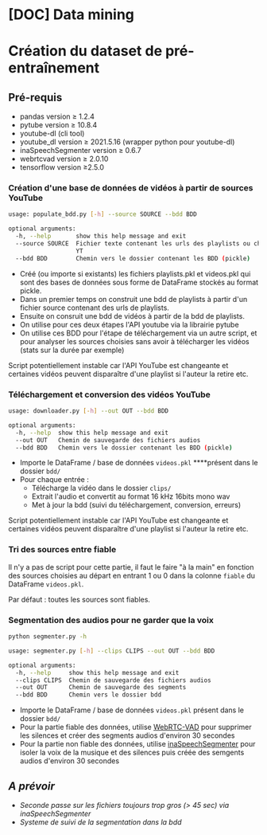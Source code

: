 # [DOC] Data mining

# Création du dataset de pré-entraînement

## Pré-requis

- pandas version ≥ 1.2.4
- pytube version ≥ 10.8.4
- youtube-dl (cli tool)
- youtube_dl version ≥ 2021.5.16 (wrapper python pour youtube-dl)
- inaSpeechSegmenter version ≥ 0.6.7
- webrtcvad version ≥ 2.0.10
- tensorflow version ≥2.5.0

### Création d'une base de données de vidéos à partir de sources YouTube

```bash
usage: populate_bdd.py [-h] --source SOURCE --bdd BDD

optional arguments:
  -h, --help       show this help message and exit
  --source SOURCE  Fichier texte contenant les urls des playlists ou chaînes
                   YT
  --bdd BDD        Chemin vers le dossier contenant les BDD (pickle)
```

- Créé (ou importe si existants) les fichiers playlists.pkl et videos.pkl qui sont des bases de données sous forme de DataFrame stockés au format pickle.
- Dans un premier temps on construit une bdd de playlists à partir d'un fichier source contenant des urls de playlists.
- Ensuite on consruit une bdd de vidéos à partir de la bdd de playlists.
- On utilise pour ces deux étapes l'API youtube via la librairie pytube
- On utilise ces BDD pour l'étape de téléchargement via un autre script, et pour analyser les sources choisies sans avoir à télécharger les vidéos (stats sur la durée par exemple)

Script potentiellement instable car l'API YouTube est changeante et certaines vidéos peuvent disparaître d'une playlist si l'auteur la retire etc.

### Téléchargement et conversion des vidéos YouTube

```bash
usage: downloader.py [-h] --out OUT --bdd BDD

optional arguments:
  -h, --help  show this help message and exit
  --out OUT   Chemin de sauvegarde des fichiers audios
  --bdd BDD   Chemin vers le dossier contenant les BDD (pickle)
```

- Importe le DataFrame / base de données `videos.pkl` ****présent dans le dossier `bdd/`
- Pour chaque entrée :
    - Télécharge la vidéo dans le dossier `clips/`
    - Extrait l'audio et convertit au format 16 kHz 16bits mono wav
    - Met à jour la bdd (suivi du téléchargement, conversion, erreurs)

Script potentiellement instable car l'API YouTube est changeante et certaines vidéos peuvent disparaître d'une playlist si l'auteur la retire etc.

### Tri des sources entre fiable

Il n'y a pas de script pour cette partie, il faut le faire "à la main" en fonction des sources choisies au départ en entrant 1 ou 0 dans la colonne `fiable` du DataFrame `videos.pkl`.

Par défaut : toutes les sources sont fiables.

### Segmentation des audios pour ne garder que la voix

```bash
python segmenter.py -h

usage: segmenter.py [-h] --clips CLIPS --out OUT --bdd BDD

optional arguments:
  -h, --help     show this help message and exit
  --clips CLIPS  Chemin de sauvegarde des fichiers audios
  --out OUT      Chemin de sauvegarde des segments
  --bdd BDD      Chemin vers le dossier bdd
```

- Importe le DataFrame / base de données `videos.pkl` présent dans le dossier `bdd/`
- Pour la partie fiable des données, utilise [WebRTC-VAD](https://github.com/wiseman/py-webrtcvad) pour supprimer les silences et créer des segments audios d'environ 30 secondes
- Pour la partie non fiable des données, utilise [inaSpeechSegmenter](https://github.com/ina-foss/inaSpeechSegmenter) pour isoler la voix de la musique et des silences puis créée des semgents audios d'environ 30 secondes

## *A prévoir*

- *Seconde passe sur les fichiers toujours trop gros (> 45 sec) via inaSpeechSegmenter*
- *Systeme de suivi de la segmentation dans la bdd*